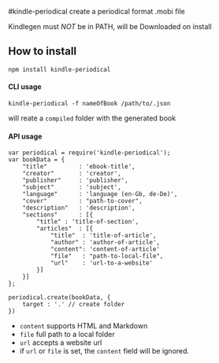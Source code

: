 #kindle-periodical
create a periodical format .mobi file

Kindlegen must *NOT* be in PATH, will be Downloaded on install

## How to install
    npm install kindle-periodical

#### CLI usage
    kindle-periodical -f nameOfBook /path/to/.json

will reate a ```compiled``` folder with the generated book

#### API usage

    var periodical = require('kindle-periodical');
	var bookData = {
        "title"         : 'ebook-title',
        "creator"       : 'creator',
        "publisher"     : 'publisher',
        "subject"       : 'subject',
        "language"      : 'language (en-Gb, de-De)',
        "cover"         : "path-to-cover",
        "description"   : 'description',
        "sections"      : [{
            "title" : 'title-of-section',
            "articles"  : [{
                "title"  : 'title-of-article',
                "author" : 'author-of-article',
                "content": 'content-of-article'
                "file"   : "path-to-local-file",
                "url"    : 'url-to-a-website'
            }]
        }]
    };

    periodical.create(bookData, {
        target : '.' // create folder
    })


- ```content``` supports HTML and Markdown
- ```file``` full path to a local folder
- ```url``` accepts a website url
- if ```url``` or ```file``` is set, the ```content``` field will be ignored.